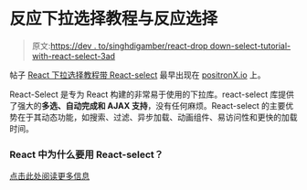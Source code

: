 # 反应下拉选择教程与反应选择

> 原文:[https://dev . to/singhdigamber/react-drop down-select-tutorial-with-react-select-3ad](https://dev.to/singhdigamber/react-dropdown-select-tutorial-with-react-select-3ad)

帖子 [React 下拉选择教程带 React-select](https://www.positronx.io/react-dropdown-select-tutorial-with-react-select/) 最早出现在 [positronX.io](https://www.positronx.io) 上。

React-Select 是专为 React 构建的非常易于使用的下拉库。react-select 库提供了强大的**多选、自动完成和 AJAX 支持**，没有任何麻烦。React-select 的主要优势在于其动态功能，如搜索、过滤、异步加载、动画组件、易访问性和更快的加载时间。

### React 中为什么要用 React-select？

[点击此处阅读更多信息](https://www.positronx.io/react-dropdown-select-tutorial-with-react-select/)